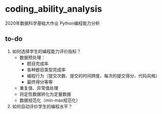 # coding_ability_analysis
2020年数据科学基础大作业 Python编程能力分析

## to-do
1. 如何选择学生的编程能力评价指标？
    - 数据预处理：
        - 题目完成率
        - 各种题目类型完成率
        - 编程行为（提交次数、提交的时间跨度、每次的提交得分、代码风格）
        - 最终得分等等
    - 重复值、异常值处理
    - 将定性数据转化为定量数据
    - 数据规范化（min-max规范化）
2. 如何自动评价学生的编程水平？
